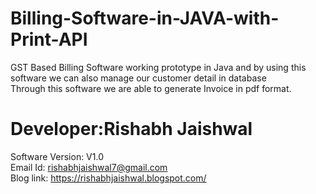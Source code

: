 # Billing-Software-in-JAVA-with-Print-API
GST Based Billing Software working prototype in Java and by using this software we can also manage our customer detail in database <br>
Through this software we are able to generate Invoice in pdf format.


# Developer:Rishabh Jaishwal
Software Version: V1.0<br>
Email Id: rishabhjaishwal7@gmail.com<br>
Blog link: https://rishabhjaishwal.blogspot.com/<br>

